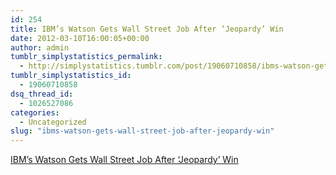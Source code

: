 ```yaml
---
id: 254
title: IBM’s Watson Gets Wall Street Job After ‘Jeopardy’ Win
date: 2012-03-10T16:00:05+00:00
author: admin
tumblr_simplystatistics_permalink:
  - http://simplystatistics.tumblr.com/post/19060710858/ibms-watson-gets-wall-street-job-after-jeopardy-win
tumblr_simplystatistics_id:
  - 19060710858
dsq_thread_id:
  - 1026527086
categories:
  - Uncategorized
slug: "ibms-watson-gets-wall-street-job-after-jeopardy-win"
---
```

[IBM’s Watson Gets Wall Street Job After ‘Jeopardy’ Win](http://www.bloomberg.com/news/2012-03-05/ibm-s-watson-computer-gets-wall-street-job-one-year-after-jeopardy-win.html)
